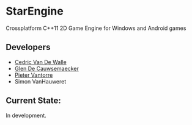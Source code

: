 StarEngine
==========

Crossplatform C++11 2D Game Engine for Windows and Android games

## Developers
* [Cedric Van De Walle](http://vdwcedric.com/)
* [Glen De Cauwsemaecker](http://www.glendc.com/)
* [Pieter Vantorre](http://pietervantorre.com/)
* Simon VanHauweret

## Current State: 
In development.